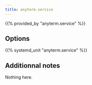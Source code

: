 ```yaml
---
title: anyterm.service
---
```


{{% provided_by "anyterm.service" %}}

## Options

{{% systemd_unit "anyterm.service" %}}

## Additionnal notes

Nothing here.